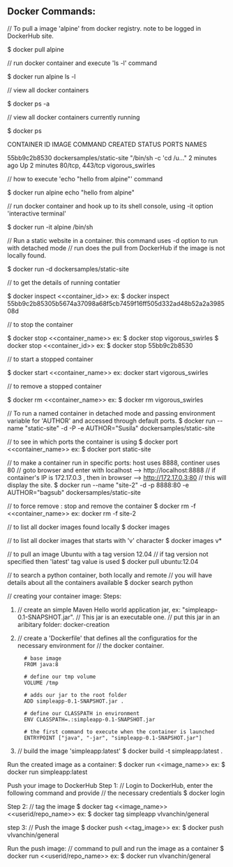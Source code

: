 Docker Commands:
---------------

// To pull a image 'alpine' from docker registry.  note to be logged in DockerHub site.

$ docker pull alpine

// run docker container and execute 'ls -l' command

$ docker run alpine ls -l

// view all docker containers

$ docker ps -a

// view all docker containers currently running

$ docker ps

CONTAINER ID        IMAGE                       COMMAND                  CREATED             STATUS              PORTS               NAMES

55bb9c2b8530        dockersamples/static-site   "/bin/sh -c 'cd /u..."   2 minutes ago       Up 2 minutes        80/tcp, 443/tcp     vigorous_swirles


// how to execute 'echo "hello from alpine"' command

$ docker run alpine echo "hello from alpine"

// run docker container and hook up to its shell console, using -it option 'interactive terminal'

$ docker run -it alpine /bin/sh

// Run a static website in a container. this command uses -d option to run with detached mode
// run does the pull from DockerHub if the image is not locally found.

$ docker run -d dockersamples/static-site

// to get the details of running contatier

$ docker inspect <<container_id>>
ex: $ docker inspect 55bb9c2b85305b5674a37098a68f5cb7459f16ff505d332ad48b52a2a398508d

// to stop the container

$ docker stop <<container_name>>
ex: $ docker stop vigorous_swirles
$ docker stop <<container_id>>
ex: $ docker stop  55bb9c2b8530

// to start a stopped container

$ docker start <<container_name>>
ex: docker start vigorous_swirles

// to remove a stopped container

$ docker rm <<container_name>>
ex: $ docker rm vigorous_swirles

// To run a named container in detached mode and passing environment variable for 'AUTHOR' and accessed through default ports.
$ docker run --name "static-site" -d -P -e AUTHOR="Susila" dockersamples/static-site

// to see in which ports the container is using
$ docker port <<container_name>>
ex: $ docker port static-site

// to make a container run in specific ports: host uses 8888, continer uses 80
// goto browser and enter with localhost --> http://localhost:8888
// if container's IP is 172.17.0.3 , then in browser --> http://172.17.0.3:80
// this will display the site.
$ docker run --name "site-2" -d -p 8888:80 -e AUTHOR="bagsub" dockersamples/static-site

// to force remove : stop and remove the container
$ docker rm -f <<container_name>>
ex: docker rm -f site-2

// to list all docker images found locally
$ docker images

// to list all docker images that starts with 'v' character
$ docker images v*

// to pull an image Ubuntu with a tag version 12.04
// if tag version not specified then 'latest' tag value is used
$ docker pull ubuntu:12.04

// to search a python container, both locally and remote
// you will have details about all the containers available
$ docker search python

// creating your container image:
Steps:

1. // create an simple Maven Hello world application jar, ex: "simpleapp-0.1-SNAPSHOT.jar".
   // This jar is an executable one.
   // put this jar in an aribitary folder: docker-creation

2. // create a 'Dockerfile' that defines all the configuratios for the necessary environment for
   // the docker container.
   ```
     # base image
     FROM java:8

     # define our tmp volume
     VOLUME /tmp

     # adds our jar to the root folder
     ADD simpleapp-0.1-SNAPSHOT.jar .

     # define our CLASSPATH in environment
     ENV CLASSPATH=.:simpleapp-0.1-SNAPSHOT.jar

     # the first command to execute when the container is launched
     ENTRYPOINT ["java", "-jar", "simpleapp-0.1-SNAPSHOT.jar"]
   ```

3. // build the image 'simpleapp:latest'
$ docker build -t simpleapp:latest .

Run the created image as a container:
$ docker run <<image_name>>
ex: $ docker run simpleapp:latest

Push your image to DockerHub
Step 1: 
// Login to DockerHub, enter the following command and provide
// the necessary credentials
$ docker login

Step 2:
// tag the image
$ docker tag <<image_name>> <<userid/repo_name>>
ex: $ docker tag simpleapp vlvanchin/general

step 3:
// Push the image
$ docker push <<tag_image>>
ex: $ docker push vlvanchin/general

Run the push image:
// command to pull and run the image as a container
$ docker run <<userid/repo_name>>
ex: $ docker run vlvanchin/general

